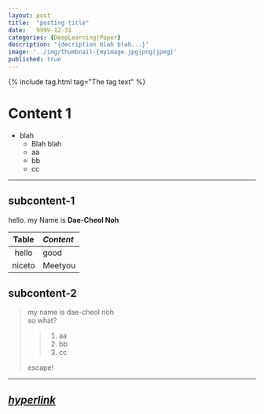 ```yaml
---
layout: post
title:  "posting title"
date:   9999-12-31
categories: {DeepLearning|Paper}
description: "{decription blah blah...}"
image: '../img/thumbnail-{myimage.jpg|png|jpeg}'
published: true
---
```


{% include tag.html tag="The tag text" %}

# Content 1
* blah
  - Blah blah
  - aa
  - bb
  - cc

-----

## subcontent-1

hello. my Name is **Dae-Cheol Noh**

|Table|_**Content**_|  
|:---:|:----|  
|hello|good|  
|niceto|Meetyou|

## subcontent-2

> my name is dae-cheol noh   
> so what?  
> 
> > 1) aa
> > 2) bb
> > 3) cc  
> 
> escape!

-----

## [_**hyperlink**_](https://bolero2.dev)